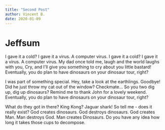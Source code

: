 ```yaml
---
title: "Second Post"
author: Vincent B.
date: 2020-01-09
---
```


# Jeffsum

I gave it a cold? I gave it a virus. A computer virus. I gave it a cold? I gave it a virus. A computer virus. My dad once told me, laugh and the world laughs with you, Cry, and I'll give you something to cry about you little bastard! Eventually, you do plan to have dinosaurs on your dinosaur tour, right?

I was part of something special. Hey, take a look at the earthlings. Goodbye! Did he just throw my cat out of the window? Checkmate... So you two dig up, dig up dinosaurs? Remind me to thank John for a lovely weekend. Eventually, you do plan to have dinosaurs on your dinosaur tour, right?

What do they got in there? King Kong? Jaguar shark! So tell me - does it really exist? God creates dinosaurs. God destroys dinosaurs. God creates Man. Man destroys God. Man creates Dinosaurs. Do you have any idea how long it takes those cups to decompose.
